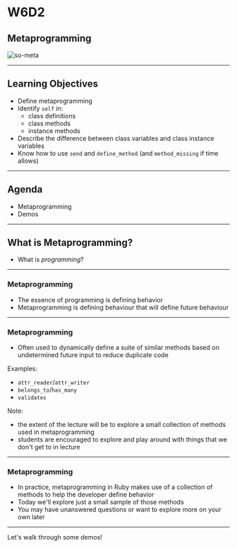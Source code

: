 # W6D2

## Metaprogramming

![so-meta](https://media.giphy.com/media/gY5sEujrJbCve/giphy.gif)

---

## Learning Objectives

- Define metaprogramming
- Identify `self` in:
  + class definitions
  + class methods
  + instance methods
- Describe the difference between class variables and class instance variables
- Know how to use `send` and `define_method` (and `method_missing` if time allows)

---

## Agenda

* Metaprogramming
* Demos

---

## What is Metaprogramming?

* What is _programming_?

---

### Metaprogramming

* The essence of programming is defining behavior
* Metaprogramming is defining behaviour that will define future behaviour

---

### Metaprogramming

* Often used to dynamically define a suite of similar methods based on undetermined future input to reduce duplicate code

Examples:

* `attr_reader`/`attr_writer`
* `belongs_to`/`has_many`
* `validates`

Note:

- the extent of the lecture will be to explore a small collection of methods used in metaprogramming
- students are encouraged to explore and play around with things that we don't get to in lecture

---

### Metaprogramming

* In practice, metaprogramming in Ruby makes use of a collection of methods to help the developer define behavior
* Today we'll explore just a small sample of those methods
* You may have unanswered questions or want to explore more on your own later

---

Let's walk through some demos!